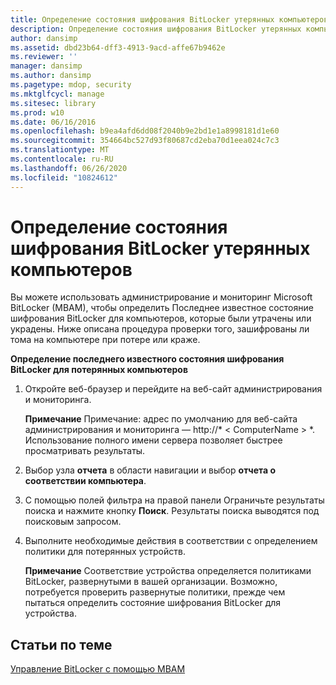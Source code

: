```yaml
---
title: Определение состояния шифрования BitLocker утерянных компьютеров
description: Определение состояния шифрования BitLocker утерянных компьютеров
author: dansimp
ms.assetid: dbd23b64-dff3-4913-9acd-affe67b9462e
ms.reviewer: ''
manager: dansimp
ms.author: dansimp
ms.pagetype: mdop, security
ms.mktglfcycl: manage
ms.sitesec: library
ms.prod: w10
ms.date: 06/16/2016
ms.openlocfilehash: b9ea4afd6dd08f2040b9e2bd1e1a8998181d1e60
ms.sourcegitcommit: 354664bc527d93f80687cd2eba70d1eea024c7c3
ms.translationtype: MT
ms.contentlocale: ru-RU
ms.lasthandoff: 06/26/2020
ms.locfileid: "10824612"
---
```

# Определение состояния шифрования BitLocker утерянных компьютеров


Вы можете использовать администрирование и мониторинг Microsoft BitLocker (MBAM), чтобы определить Последнее известное состояние шифрования BitLocker для компьютеров, которые были утрачены или украдены. Ниже описана процедура проверки того, зашифрованы ли тома на компьютере при потере или краже.

**Определение последнего известного состояния шифрования BitLocker для потерянных компьютеров**

1.  Откройте веб-браузер и перейдите на веб-сайт администрирования и мониторинга.

    **Примечание**  Примечание: адрес по умолчанию для веб-сайта администрирования и мониторинга — http://* &lt; ComputerName &gt; *. Использование полного имени сервера позволяет быстрее просматривать результаты.

     

2.  Выбор узла **отчета** в области навигации и выбор **отчета о соответствии компьютера**.

3.  С помощью полей фильтра на правой панели Ограничьте результаты поиска и нажмите кнопку **Поиск**. Результаты поиска выводятся под поисковым запросом.

4.  Выполните необходимые действия в соответствии с определением политики для потерянных устройств.

    **Примечание**  Соответствие устройства определяется политиками BitLocker, развернутыми в вашей организации. Возможно, потребуется проверить развернутые политики, прежде чем пытаться определить состояние шифрования BitLocker для устройства.

     

## Статьи по теме


[Управление BitLocker с помощью MBAM](performing-bitlocker-management-with-mbam-mbam-2.md)

 

 





